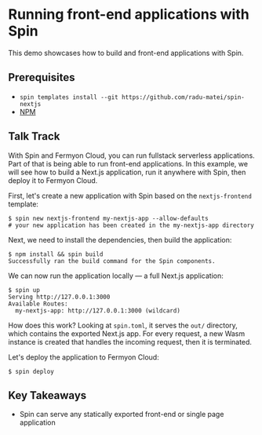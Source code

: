 # Running front-end applications with Spin

This demo showcases how to build and front-end applications with Spin.

## Prerequisites

- `spin templates install --git https://github.com/radu-matei/spin-nextjs`
- [NPM](https://docs.npmjs.com/downloading-and-installing-node-js-and-npm)
  
## Talk Track

With Spin and Fermyon Cloud, you can run fullstack serverless applications. Part of that is being able to run front-end applications. In this example, we will see how to build a Next.js application, run it anywhere with Spin, then deploy it to Fermyon Cloud.

First, let's create a new application with Spin based on the `nextjs-frontend` template:

```
$ spin new nextjs-frontend my-nextjs-app --allow-defaults
# your new application has been created in the my-nextjs-app directory
```

Next, we need to install the dependencies, then build the application:

```
$ npm install && spin build
Successfully ran the build command for the Spin components.
```

We can now run the application locally — a full Next.js application:

```
$ spin up
Serving http://127.0.0.1:3000
Available Routes:
  my-nextjs-app: http://127.0.0.1:3000 (wildcard)
```

How does this work? Looking at `spin.toml`, it serves the `out/` directory, which contains the exported Next.js app. For every request, a new Wasm instance is created that handles the incoming request, then it is terminated.

Let's deploy the application to Fermyon Cloud:

```
$ spin deploy
```

## Key Takeaways

* Spin can serve any statically exported front-end or single page application
